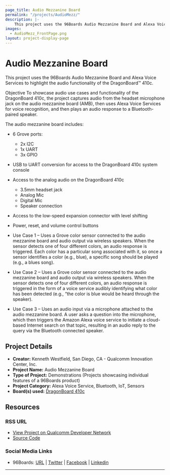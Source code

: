 ```yaml
---
page_title: Audio Mezzanine Board
permalink: "/projects/AudioMezz/"
description: |-
    This project uses the 96Boards Audio Mezzanine Board and Alexa Voice Services to highlight the audio functionality of the DragonBoard™ 410c.
images:
  - AudioMezz_FrontPage.png
layout: project-display-page
---
```

# Audio Mezzanine Board

This project uses the 96Boards Audio Mezzanine Board and Alexa Voice Services to highlight the audio functionality of the DragonBoard™ 410c.

Objective
To showcase audio use cases and functionality of the DragonBoard 410c, the project captures audio from the headset microphone jack on the audio mezzanine board (AMB), then uses Alexa Voice Services for voice recognition, and then plays an audio response to a Bluetooth-paired speaker.

The audio mezzanine board includes:

- 6 Grove ports:
   - 2x I2C
   - 1x UART
   - 3x GPIO
- USB to UART conversion for access to the DragonBoard 410c system console
- Access to the analog audio on the DragonBoard 410c
   - 3.5mm headset jack
   - Analog Mic
   - Digital Mic
   - Speaker connection
- Access to the low-speed expansion connector with level shifting
- Power, reset, and volume control buttons

- Use Case 1 – Uses a Grove color sensor connected to the audio mezzanine board and audio output via wireless speakers. When the sensor detects one of four different colors, an audio response is triggered. Each color has a particular song associated with it, so once a sensor identifies a color (e.g., blue), a specific song should be played (e.g., a blues song).
- Use Case 2 – Uses a Grove color sensor connected to the audio mezzanine board and audio output via wireless speakers. When the sensor detects one of four different colors, an audio response is triggered in the form of a voice service audibly identifying what color has been detected (e.g., “the color is blue would be heard through the speaker).
- Use Case 3 – Uses an audio input via a microphone attached to the audio mezzanine board. A user asks a question into the microphone, which then triggers the Amazon Alexa voice service to initiate a cloud-based Internet search on that topic, resulting in an audio reply to the query via the Bluetooth connected speaker.

## Project Details

- **Creator:** Kenneth Westfield, San Diego, CA - Qualcomm Innovation Center, Inc.
- **Project Name:** Audio Mezzanine Board
- **Type of Project:** Demonstrations (Projects showcasing individual features of a 96Boards product)
- **Project Category:** Alexa Voice Service, Bluetooth, IoT, Sensors
- **Board(s) used:** [DragonBoard 410c](http://www._96boards.org/product/dragonboard410c/)

## Resources

### RSS URL

- [View Project on Qualcomm Developer Network](https://developer.qualcomm.com/project/audio-mezzanine-board)
- [Source Code](https://github.com/DBOpenSource/amb_demo)

### Social Media Links

- 96Boards: [URL](http://www._96boards.org/) &#124; [Twitter](https://twitter.com/96boards) &#124; [Facebook](https://www.facebook.com/96Boards) &#124; [Linkedin](https://www.linkedin.com/showcase/6637095/)

***
